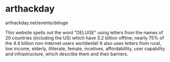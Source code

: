 # arthackday
arthackday.net/events/deluge

This website spells out the word "DELUGE" using letters from the names of 20 countries (including the US) which have 3.2 billion offline; nearly 75% of the 4.4 billion non-Internet users worldwide! It also uses letters from rural, low income, elderly, illiterate, female, incetives, affordabillity, user capability and infrastructure, which describe them and their barriers.
